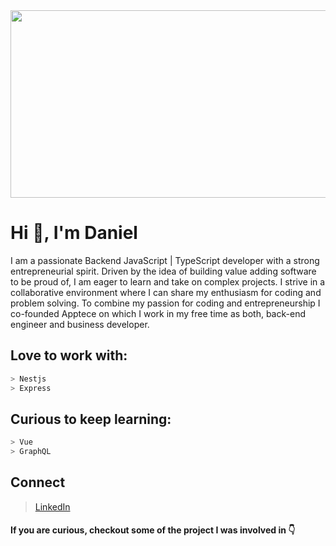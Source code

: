 
<div align="center">
  <img src="https://images.unsplash.com/photo-1536890274788-51861e124205?ixlib=rb-1.2.1&ixid=eyJhcHBfaWQiOjEyMDd9&auto=format&fit=crop&w=1950&q=80" height="300" width="800px">
</div>

# Hi 👋, I'm Daniel

I am a passionate Backend JavaScript | TypeScript developer with a strong entrepreneurial spirit. Driven by the idea of building value adding software to be proud of, I am eager to learn and take on complex projects. I strive in a collaborative environment where I can share my enthusiasm for coding and problem solving. To combine my passion for coding and entrepreneurship I co-founded Apptece on which I work in my free time as both, back-end engineer and business developer.

## Love to work with:
   ```bash
  > Nestjs
  > Express
   ```

## Curious to keep learning:
   ```bash
  > Vue
  > GraphQL
   ```


## Connect

> [LinkedIn](https://www.linkedin.com/in/daniel-hernandez-ller/)

#### If you are curious, checkout some of the project I was involved in 👇
